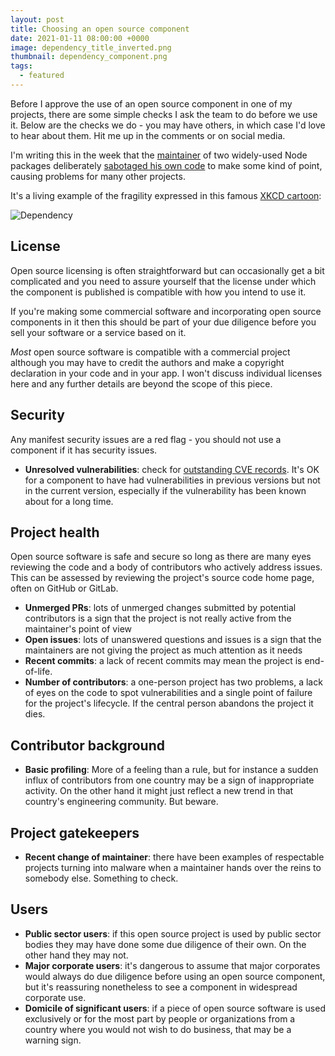 ```yaml
---
layout: post
title: Choosing an open source component
date: 2021-01-11 08:00:00 +0000
image: dependency_title_inverted.png
thumbnail: dependency_component.png
tags:
  - featured
---
```

Before I approve the use of an open source component in one of my projects, there are some simple checks I ask the team to do before we use it. Below are the checks we do - you may have others, in which case I'd love to hear about them. Hit me up in the comments or on social media.

I'm writing this in the week that the [maintainer](https://twitter.com/marak/status/1479200803948830724?s=20) of two widely-used Node packages deliberately [sabotaged his own code](https://github.com/Marak/colors.js/commit/074a0f8ed0c31c35d13d28632bd8a049ff136fb6) to make some kind of point, causing problems for many other projects.

It's a living example of the fragility expressed in this famous [XKCD cartoon](https://xkcd.com/2347/):

![Dependency](https://imgs.xkcd.com/comics/dependency.png)

## License

Open source licensing is often straightforward but can occasionally get a bit complicated and you need to assure yourself that the license under which the component is published is compatible with how you intend to use it.

If you're making some commercial software and incorporating open source components in it then this should be part of your due diligence before you sell your software or a service based on it.

*Most* open source software is compatible with a commercial project although you may have to credit the authors and make a copyright declaration in your code and in your app. I won't discuss individual licenses here and any further details are beyond the scope of this piece.

## Security

Any manifest security issues are a red flag - you should not use a component if it has security issues.

- **Unresolved vulnerabilities**: check for [outstanding CVE records](https://cve.mitre.org/cgi-bin/cvekey.cgi?keyword=nokogiri). It's OK for a component to have had vulnerabilities in previous versions but not in the current version, especially if the vulnerability has been known about for a long time.

## Project health

Open source software is safe and secure so long as there are many eyes reviewing the code and a body of contributors who actively address issues. This can be assessed by reviewing the project's source code home page, often on GitHub or GitLab.

- **Unmerged PRs**: lots of unmerged changes submitted by potential contributors is a sign that the project is not really active from the maintainer's point of view
- **Open issues**: lots of unanswered questions and issues is a sign that the maintainers are not giving the project as much attention as it needs
- **Recent commits**: a lack of recent commits may mean the project is end-of-life.
- **Number of contributors**: a one-person project has two problems, a lack of eyes on the code to spot vulnerabilities and a single point of failure for the project's lifecycle. If the central person abandons the project it dies.

## Contributor background

- **Basic profiling**: More of a feeling than a rule, but for instance a sudden influx of contributors from one country may be a sign of inappropriate activity. On the other hand it might just reflect a new trend in that country's engineering community. But beware.

## Project gatekeepers

- **Recent change of maintainer**: there have been examples of respectable projects turning into malware when a maintainer hands over the reins to somebody else. Something to check.

## Users

- **Public sector users**: if this open source project is used by public sector bodies they may have done some due diligence of their own. On the other hand they may not.
- **Major corporate users**: it's dangerous to assume that major corporates would always do due diligence before using an open source component, but it's reassuring nonetheless to see a component in widespread corporate use.
- **Domicile of significant users**: if a piece of open source software is used exclusively or for the most part by people or organizations from a country where you would not wish to do business, that may be a warning sign.
